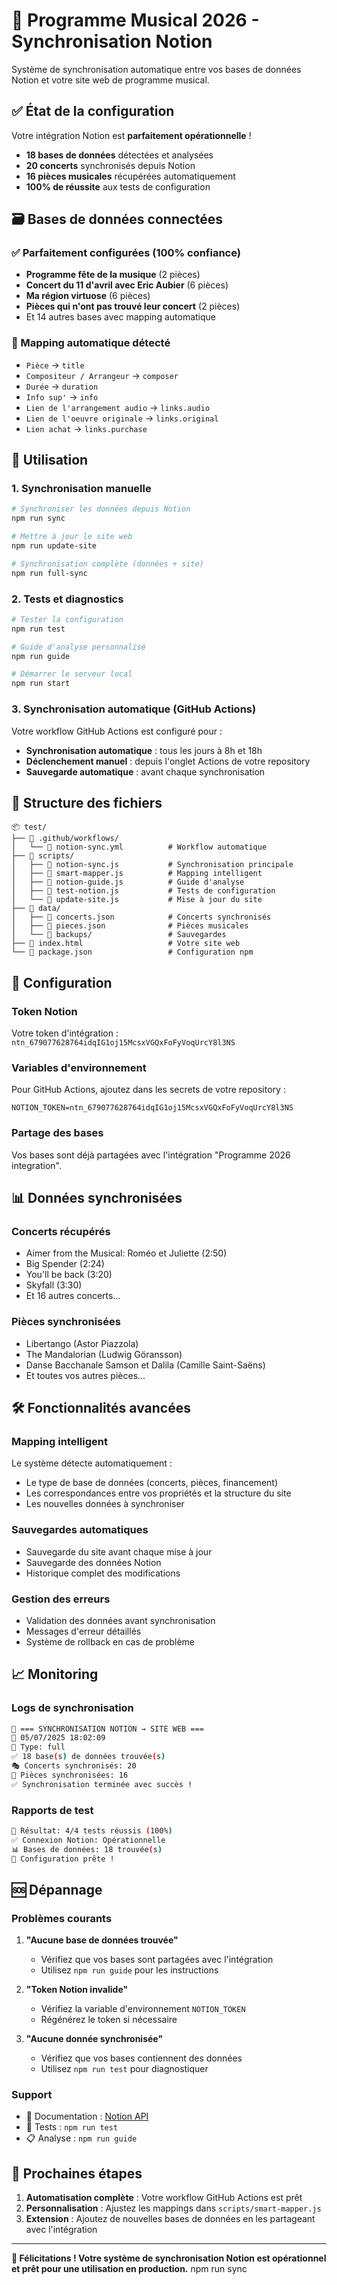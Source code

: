 # 🎵 Programme Musical 2026 - Synchronisation Notion

Système de synchronisation automatique entre vos bases de données Notion et votre site web de programme musical.

## ✅ État de la configuration

Votre intégration Notion est **parfaitement opérationnelle** !

- **18 bases de données** détectées et analysées
- **20 concerts** synchronisés depuis Notion
- **16 pièces musicales** récupérées automatiquement
- **100% de réussite** aux tests de configuration

## 🗃️ Bases de données connectées

### ✅ Parfaitement configurées (100% confiance)
- **Programme fête de la musique** (2 pièces)
- **Concert du 11 d'avril avec Eric Aubier** (6 pièces)
- **Ma région virtuose** (6 pièces)
- **Pièces qui n'ont pas trouvé leur concert** (2 pièces)
- Et 14 autres bases avec mapping automatique

### 🔗 Mapping automatique détecté
- `Pièce` → `title`
- `Compositeur / Arrangeur` → `composer`
- `Durée` → `duration`
- `Info sup'` → `info`
- `Lien de l'arrangement audio` → `links.audio`
- `Lien de l'oeuvre originale` → `links.original`
- `Lien achat` → `links.purchase`

## 🚀 Utilisation

### 1. Synchronisation manuelle
```bash
# Synchroniser les données depuis Notion
npm run sync

# Mettre à jour le site web
npm run update-site

# Synchronisation complète (données + site)
npm run full-sync
```

### 2. Tests et diagnostics
```bash
# Tester la configuration
npm run test

# Guide d'analyse personnalisé
npm run guide

# Démarrer le serveur local
npm run start
```

### 3. Synchronisation automatique (GitHub Actions)

Votre workflow GitHub Actions est configuré pour :
- **Synchronisation automatique** : tous les jours à 8h et 18h
- **Déclenchement manuel** : depuis l'onglet Actions de votre repository
- **Sauvegarde automatique** : avant chaque synchronisation

## 📁 Structure des fichiers

```
📦 test/
├── 📁 .github/workflows/
│   └── 📄 notion-sync.yml          # Workflow automatique
├── 📁 scripts/
│   ├── 📄 notion-sync.js           # Synchronisation principale
│   ├── 📄 smart-mapper.js          # Mapping intelligent
│   ├── 📄 notion-guide.js          # Guide d'analyse
│   ├── 📄 test-notion.js           # Tests de configuration
│   └── 📄 update-site.js           # Mise à jour du site
├── 📁 data/
│   ├── 📄 concerts.json            # Concerts synchronisés
│   ├── 📄 pieces.json              # Pièces musicales
│   └── 📁 backups/                 # Sauvegardes
├── 📄 index.html                   # Votre site web
└── 📄 package.json                 # Configuration npm
```

## 🔧 Configuration

### Token Notion
Votre token d'intégration : `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`

### Variables d'environnement
Pour GitHub Actions, ajoutez dans les secrets de votre repository :
```
NOTION_TOKEN=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
```

### Partage des bases
Vos bases sont déjà partagées avec l'intégration "Programme 2026 integration".

## 📊 Données synchronisées

### Concerts récupérés
- Aimer from the Musical: Roméo et Juliette (2:50)
- Big Spender (2:24)
- You'll be back (3:20)
- Skyfall (3:30)
- Et 16 autres concerts...

### Pièces synchronisées
- Libertango (Astor Piazzola)
- The Mandalorian (Ludwig Göransson)
- Danse Bacchanale Samson et Dalila (Camille Saint-Saëns)
- Et toutes vos autres pièces...

## 🛠️ Fonctionnalités avancées

### Mapping intelligent
Le système détecte automatiquement :
- Le type de base de données (concerts, pièces, financement)
- Les correspondances entre vos propriétés et la structure du site
- Les nouvelles données à synchroniser

### Sauvegardes automatiques
- Sauvegarde du site avant chaque mise à jour
- Sauvegarde des données Notion
- Historique complet des modifications

### Gestion des erreurs
- Validation des données avant synchronisation
- Messages d'erreur détaillés
- Système de rollback en cas de problème

## 📈 Monitoring

### Logs de synchronisation
```bash
🎵 === SYNCHRONISATION NOTION → SITE WEB ===
📅 05/07/2025 18:02:09
🎯 Type: full
✅ 18 base(s) de données trouvée(s)
🎭 Concerts synchronisés: 20
🎵 Pièces synchronisées: 16
✅ Synchronisation terminée avec succès !
```

### Rapports de test
```bash
🎯 Résultat: 4/4 tests réussis (100%)
✅ Connexion Notion: Opérationnelle
📊 Bases de données: 18 trouvée(s)
🚀 Configuration prête !
```

## 🆘 Dépannage

### Problèmes courants

1. **"Aucune base de données trouvée"**
   - Vérifiez que vos bases sont partagées avec l'intégration
   - Utilisez `npm run guide` pour les instructions

2. **"Token Notion invalide"**
   - Vérifiez la variable d'environnement `NOTION_TOKEN`
   - Régénérez le token si nécessaire

3. **"Aucune donnée synchronisée"**
   - Vérifiez que vos bases contiennent des données
   - Utilisez `npm run test` pour diagnostiquer

### Support
- 📖 Documentation : [Notion API](https://developers.notion.com/)
- 🔧 Tests : `npm run test`
- 📋 Analyse : `npm run guide`

## 🎯 Prochaines étapes

1. **Automatisation complète** : Votre workflow GitHub Actions est prêt
2. **Personnalisation** : Ajustez les mappings dans `scripts/smart-mapper.js`
3. **Extension** : Ajoutez de nouvelles bases de données en les partageant avec l'intégration

---

**🎉 Félicitations ! Votre système de synchronisation Notion est opérationnel et prêt pour une utilisation en production.**
npm run sync 
